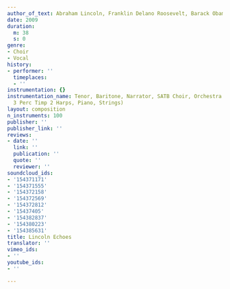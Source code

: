 ```yaml
---
author_of_text: Abraham Lincoln, Franklin Delano Roosevelt, Barack Obama
date: 2009
duration:
  m: 38
  s: 0
genre:
- Choir
- Vocal
history:
- performer: ''
  timeplaces:
  - ''
instrumentation: {}
instrumentation_name: Tenor, Baritone, Narrator, SATB Choir, Orchestra (3333 4331
  3 Perc Timp 2 Harps, Piano, Strings)
layout: composition
n_instruments: 100
publisher: ''
publisher_link: ''
reviews:
- date: ''
  link: ''
  publication: ''
  quote: ''
  reviewer: ''
soundcloud_ids:
- '154371171'
- '154371555'
- '154372158'
- '154372569'
- '154372812'
- '15437405'
- '154382837'
- '154380223'
- '154385631'
title: Lincoln Echoes
translator: ''
vimeo_ids:
- ''
youtube_ids:
- ''

---
```

